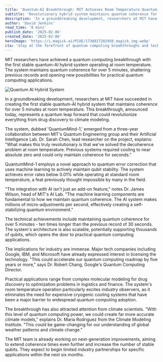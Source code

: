 ```yaml
---
title: 'Quantum-AI Breakthrough: MIT Achieves Room Temperature Quantum Computing Milestone'
subtitle: 'Revolutionary hybrid system maintains quantum coherence for 5+ minutes'
description: 'In a groundbreaking development, researchers at MIT have succeeded in creating the first stable quantum-AI hybrid system that maintains coherence for over 5 minutes at room temperature. This breakthrough, announced today, represents a quantum leap forward that could revolutionize everything from drug discovery to climate modeling.'
author: 'David Jenkins'
read_time: '8 mins'
publish_date: '2025-02-06'
created_date: '2025-02-06'
heroImage: 'https://i.magick.ai/PIXE/1738827202958_magick_img.webp'
cta: 'Stay at the forefront of quantum computing breakthroughs and technological innovations. Follow us on LinkedIn for exclusive insights and updates on groundbreaking developments that are shaping our future.'
---
```


MIT researchers have achieved a quantum computing breakthrough with the first stable quantum-AI hybrid system operating at room temperature. The system maintains quantum coherence for over 5 minutes, shattering previous records and opening new possibilities for practical quantum computing applications.

![Quantum AI Hybrid System](https://i.magick.ai/PIXE/1738827202962_magick_img.webp)

In a groundbreaking development, researchers at MIT have succeeded in creating the first stable quantum-AI hybrid system that maintains coherence for over 5 minutes at room temperature. This breakthrough, announced today, represents a quantum leap forward that could revolutionize everything from drug discovery to climate modeling.

The system, dubbed 'QuantumMind-1,' emerged from a three-year collaboration between MIT's Quantum Engineering group and their Artificial Intelligence Lab. Dr. Sarah Chen, lead researcher on the project, explains: "What makes this truly revolutionary is that we've solved the decoherence problem at room temperature. Previous systems required cooling to near absolute zero and could only maintain coherence for seconds."

QuantumMind-1 employs a novel approach to quantum error correction that uses machine learning to actively maintain qubit stability. The system achieves error rates below 0.01% while operating at standard room temperature, a feat previously thought impossible by many in the field.

"The integration with AI isn't just an add-on feature," notes Dr. James Wilson, head of MIT's AI Lab. "The machine learning components are fundamental to how we maintain quantum coherence. The AI system makes millions of micro-adjustments per second, effectively creating a self-stabilizing quantum environment."

The technical achievements include maintaining quantum coherence for over 5 minutes - ten times longer than the previous record of 30 seconds. The system's architecture is also scalable, potentially supporting thousands of qubits, which opens the door to practical quantum computing applications.

The implications for industry are immense. Major tech companies including Google, IBM, and Microsoft have already expressed interest in licensing the technology. "This could accelerate our quantum computing roadmap by five years or more," says Dr. Robert Chang, Google's Quantum Computing Director.

Practical applications range from complex molecular modeling for drug discovery to optimization problems in logistics and finance. The system's room temperature operation particularly excites industry observers, as it eliminates the need for expensive cryogenic cooling systems that have been a major barrier to widespread quantum computing adoption.

The breakthrough has also attracted attention from climate scientists. "With this level of quantum computing power, we could create far more accurate climate models," explains Dr. Maria Rodriguez from the Climate Modeling Institute. "This could be game-changing for our understanding of global weather patterns and climate change."

The MIT team is already working on next-generation improvements, aiming to extend coherence times even further and increase the number of stable qubits. They expect to begin limited industry partnerships for specific applications within the next six months.